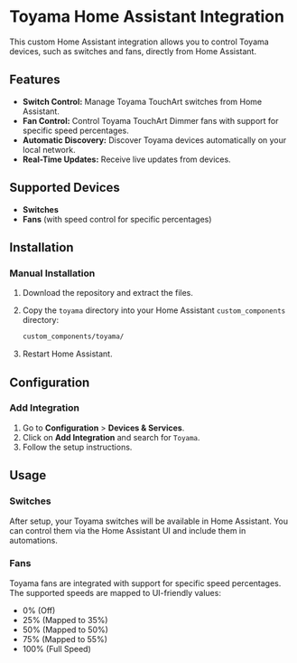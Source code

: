 
# Toyama Home Assistant Integration

This custom Home Assistant integration allows you to control Toyama devices, such as switches and fans, directly from Home Assistant.

## Features

- **Switch Control:** Manage Toyama TouchArt switches from Home Assistant.
- **Fan Control:** Control Toyama TouchArt Dimmer fans with support for specific speed percentages.
- **Automatic Discovery:** Discover Toyama devices automatically on your local network.
- **Real-Time Updates:** Receive live updates from devices.

## Supported Devices

- **Switches**
- **Fans** (with speed control for specific percentages)

## Installation

### Manual Installation

1. Download the repository and extract the files.
2. Copy the `toyama` directory into your Home Assistant `custom_components` directory:

   ```bash
   custom_components/toyama/
   ```

3. Restart Home Assistant.

## Configuration

### Add Integration

1. Go to **Configuration** > **Devices & Services**.
2. Click on **Add Integration** and search for `Toyama`.
3. Follow the setup instructions.

## Usage

### Switches

After setup, your Toyama switches will be available in Home Assistant. You can control them via the Home Assistant UI and include them in automations.

### Fans

Toyama fans are integrated with support for specific speed percentages. The supported speeds are mapped to UI-friendly values:

- 0% (Off)
- 25% (Mapped to 35%)
- 50% (Mapped to 50%)
- 75% (Mapped to 55%)
- 100% (Full Speed)


